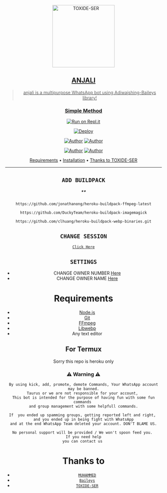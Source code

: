 <div align="center">
</p>


<div align="center">
<a href="https://github.com/muhammed-usrbot"><img src="https://tenor.com/view/anime-smile-reina-izumi-cute-blush-gif-13857197.gif" alt="TOXIDE-SER"width="200" />
 
## ANJALI


> anjali is a multipurpose WhatsApp bot using Adiwajshing-Baileys library!
>
>

  ### Simple Method
  
  
[![Run on Repl.it](https://repl.it/badge/github/quiec/whatsAlfa)](https://replit.com/@muhammed-userbot/TAURUS-X3)

[![Deploy](https://www.herokucdn.com/deploy/button.svg)](https://heroku.com/deploy?template=https://github.com/Botzing/ANJALI) 



<p align="center">
 <a href="https://github.com/muhammed-usrbot"><img title="Author" src="https://img.shields.io/badge/repo creater-TOXIDESER-blue.svg?style=for-the-badge&logo=github" /></a>  <a href="https://Wa.me/+919048329892?text=Hello%20TOXIDE-SER%20HELP🌝...Im%20big%20fan%20of%20you%20😌"><img title="Author" src="https://img.shields.io/badge/owner-TOXIDESER-blue.svg?style=for-the-badge&logo=whatsapp" /></a>
<p align="center">
<a href="https://chat.whatsapp.com/LbEtdjqmtxa7jBmCrUdV7V"><img title="Author" src="https://img.shields.io/badge/Watsapp-Group-blue.svg?style=for-the-badge&logo=whatsapp" /></a> <a href="https://youtube.com/c/TOXIDEGAMER"><img title="Author" src="https://img.shields.io/badge/Youtube-TOXIDEGAMER-blue.svg?style=for-the-badge&logo=youtube" /></a>
</p>


<p align="center">
  <a href="https://github.com/TOXIDE-SER-444/ANJALI#requirements">Requirements</a> •
  <a href="https://github.com/TOXIDE-SER-444/ANJALI#simple method">Installation</a> •
  <a href="https://github.com/TOXIDE-SER-444/ANJALI#thanks-to">Thanks to TOXIDE-SER</a> 
</p>
</div>


---


## `ADD BUILDPACK`

##### **

```
https://github.com/jonathanong/heroku-buildpack-ffmpeg-latest
```
```
https://github.com/DuckyTeam/heroku-buildpack-imagemagick
```
```
https://github.com/clhuang/heroku-buildpack-webp-binaries.git
```
## `CHANGE SESSION`
[`Click Here`](https://github.com/muhammed-usrbot/TAURUS-X3/blob/master/Taurus.json#L1)

## `SETTINGS`
- CHANGE OWNER NUMBER [Here](https://github.com/TOXIDE-SER-444/ANJALI/blob/master/setting.json#L2)
- CHANGE OWNER NAME [Here](https://github.com/TOXIDE-SER-444/ANJALI/blob/master/setting.json#L5)

# Requirements
* [Node.js](https://nodejs.org/en/)
* [Git](https://git-scm.com/downloads)
* [FFmpeg](https://github.com/BtbN/FFmpeg-Builds/releases)
* [Libwebp](https://developers.google.com/speed/webp/download)
* Any text editor


## For Termux
Sorry this repo is heroku only

### ⚠ Warning ⚠

```
By using kick, add, promote, demote Commands, Your WhatsApp account may be banned.
Taurus or we are not responsible for your account, 
This bot is intended for the purpose of having fun with some fun commands 
and group management with some helpfull commands.

If  you ended up spamming groups, getting reported left and right, 
and you ended up in being fight with WhatsApp
and at the end WhatsApp Team deleted your account. DON'T BLAME US.

No personal support will be provided / We won't spoon feed you. 
If you need help
you can contact us 
```

# Thanks to

* [`MUHAMMED`](https://github.com/muhammed-usrbot/Taurus-x3)
* [`Baileys`](https://github.com/adiwajshing/Baileys)
* [`TOXIDE-SER`](https://github.com/IAM-TOXIDE-SER)


